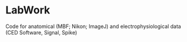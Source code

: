 # LabWork
Code for anatomical (MBF; Nikon; ImageJ) and electrophysiological data (CED Software, Signal, Spike)
